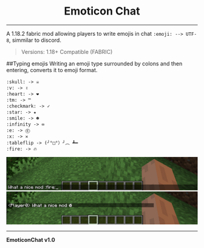 
<h1 align="center">
Emoticon Chat
</h1>

---
A 1.18.2 fabric mod allowing players to write emojis in chat `:emoji: --> UTF-8`, simmilar to discord.

>Versions: 1.18+ Compatible (FABRIC)

##Typing emojis
Writing an emoji type surrounded by colons and then entering, converts it to emoji format.


```
:skull: -> ☠
:v: -> ✌
:heart: -> ❤
:tm: -> ™
:checkmark: -> ✓
:star: -> ★
:smile: -> ☻
:infinity -> ∞
:e: -> Ⓔ
:x: -> ✕
:tableflip -> (╯°□°）╯︵ ┻━
:fire: -> 🔥  
```
![image info](./img2.png)
![image info](./img1.png)





----
__EmoticonChat v1.0__

